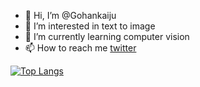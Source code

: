 - 👋 Hi, I’m @Gohankaiju
- 👀 I’m interested in text to image
- 🌱 I’m currently learning computer vision
- 📫 How to reach me [twitter](https://twitter.com/gohankaiju23/)

[![Top Langs](https://github-readme-stats.vercel.app/api/top-langs/?username=Gohankaiju&theme=ambient_gradient&layout=compact)](https://github.com/anuraghazra/github-readme-stats)

<!---
- 😄 Pronouns: ...
- ⚡ Fun fact: ...
Gohankaiju/Gohankaiju is a ✨ special ✨ repository because its `README.md` (this file) appears on your GitHub profile.
You can click the Preview link to take a look at your changes.
--->
